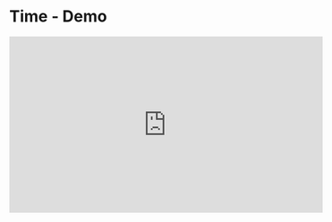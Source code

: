 ﻿# Time - Demo

<iframe width="560" height="315" src="https://www.youtube.com/embed/qxMGdSQH7qI?list=PL1DEQjXG2xnJNTIi_lrTxD83bf5-8mrRP" frameborder="0" allowfullscreen></iframe>

